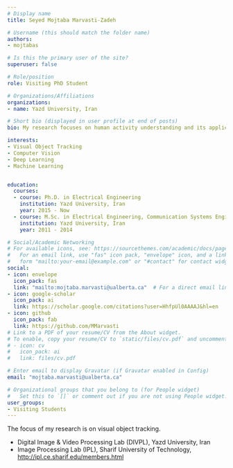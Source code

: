 ```yaml
---
# Display name
title: Seyed Mojtaba Marvasti-Zadeh

# Username (this should match the folder name)
authors:
- mojtabas

# Is this the primary user of the site?
superuser: false

# Role/position
role: Visiting PhD Student

# Organizations/Affiliations
organizations:
- name: Yazd University, Iran

# Short bio (displayed in user profile at end of posts)
bio: My research focuses on human activity understanding and its applications in sports performance analysis.

interests:
- Visual Object Tracking
- Computer Vision
- Deep Learning
- Machine Learning


education:
  courses:
  - course: Ph.D. in Electrical Engineering 
    institution: Yazd University, Iran
    year: 2015 - Now
  - course: M.Sc. in Electrical Engineering, Communication Systems Engineering
    institution: Yazd University, Iran
    year: 2011 - 2014

# Social/Academic Networking
# For available icons, see: https://sourcethemes.com/academic/docs/page-builder/#icons
#   For an email link, use "fas" icon pack, "envelope" icon, and a link in the
#   form "mailto:your-email@example.com" or "#contact" for contact widget.
social:
- icon: envelope 
  icon_pack: fas
  link: "mailto:mojtaba.marvasti@ualberta.ca"  # For a direct email link, use "mailto:mojtaba.marvasti@gmail.com".
- icon: google-scholar
  icon_pack: ai
  link: https://scholar.google.com/citations?user=HhfpUl0AAAAJ&hl=en
- icon: github
  icon_pack: fab
  link: https://github.com/MMarvasti
# Link to a PDF of your resume/CV from the About widget.
# To enable, copy your resume/CV to `static/files/cv.pdf` and uncomment the lines below.
# - icon: cv
#   icon_pack: ai
#   link: files/cv.pdf

# Enter email to display Gravatar (if Gravatar enabled in Config)
email: "mojtaba.marvasti@ualberta.ca"

# Organizational groups that you belong to (for People widget)
#   Set this to `[]` or comment out if you are not using People widget.
user_groups:
- Visiting Students
---
```


The focus of my research is on visual object tracking.

- Digital Image & Video Processing Lab (DIVPL), Yazd University, Iran
- Image Processing Lab (IPL), Sharif University of Technology, http://ipl.ce.sharif.edu/members.html


